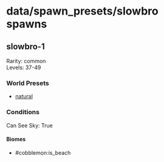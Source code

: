 # data/spawn_presets/slowbro spawns  
  
## slowbro-1  
Rarity: common  
Levels: 37-49  
  
### World Presets  
* [natural](data/spawn_data/natural.md)  
  
### Conditions  
Can See Sky: True  
  
#### Biomes  
  * #cobblemon:is_beach
  
